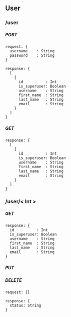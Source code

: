 ## User
### /user
##### POST
```gql
request: {
  username    : String
  password    : String
}

response: {
  [
    {
      id          : Int
      is_superuser: Boolean
      username    : String
      first_name  : String
      last_name   : String
      email       : String
    }
  ]
}
```
##### GET
```gql
response: {
  [
    {
      id          : Int
      is_superuser: Boolean
      username    : String
      first_name  : String
      last_name   : String
      email       : String
    }
  ]
}
```
### /user/\< Int \>
##### GET
```gql
response: {
  id          : Int
  is_superuser: Boolean
  username    : String
  first_name  : String
  last_name   : String
  email       : String
}
```
##### PUT
<!-- need to figure out how to impllement field level permissions -->
##### DELETE
```gql
request: {}

response: {
  status: String
}
```
